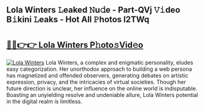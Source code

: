 ## Lola Winters 𝙻eaked 𝙽u𝚍e - Part-QVj 𝚅𝚒deo B𝚒kini 𝙻eaks - Hot All 𝙿hotos l2TWq

# <h2><a href="http://ld3ep4.urlbe.top/?page=Lola+Winters">🔗🔗👉👉 Lola Winters P𝚑oto𝚜Vid𝚎o</a></h2>

[![Lola Winters](https://i.imgur.com/eBuTRDB.gif)](http://ld3ep4.urlbe.top/?page=Lola+Winters)
Lola Winters, a complex and enigmatic personality, eludes easy categorization. Her unorthodox approach to building a web persona has magnetized and offended observers, generating debates on artistic expression, privacy, and the intricacies of virtual societies. Though her future direction is unclear, her influence on the online world is indisputable. Boasting an unyielding resolve and undeniable allure, Lola Winters potential in the digital realm is limitless.
